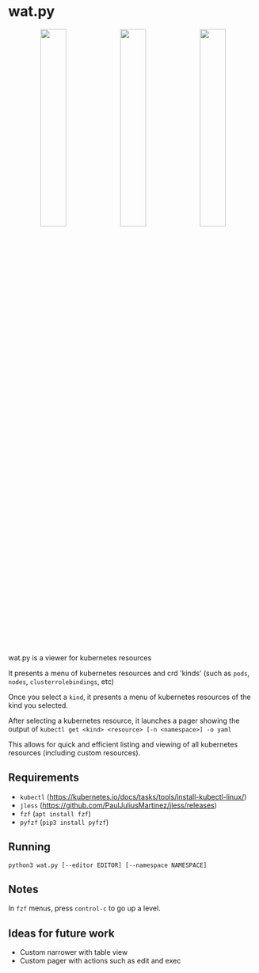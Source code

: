 # wat.py

<p align="center">
<img width="32%" src="https://i.imgur.com/paeGhbf.png"/><img width="32%" src="https://i.imgur.com/2PFLncp.png"/><img width="32%" src="https://i.imgur.com/870o5Ln.png"/>
</p>

wat.py is a viewer for kubernetes resources

It presents a menu of kubernetes resources and crd 'kinds' (such as `pods`, `nodes`, `clusterrolebindings`, etc)

Once you select a `kind`, it presents a menu of kubernetes resources of the kind you selected.

After selecting a kubernetes resource, it launches a pager showing the output of `kubectl get <kind> <resource> [-n <namespace>] -o yaml`

This allows for quick and efficient listing and viewing of all kubernetes resources (including custom resources).

## Requirements

- `kubectl` (https://kubernetes.io/docs/tasks/tools/install-kubectl-linux/)
- `jless` (https://github.com/PaulJuliusMartinez/jless/releases)
- `fzf` (`apt install fzf`)
- `pyfzf` (`pip3 install pyfzf`)

## Running

`python3 wat.py [--editor EDITOR] [--namespace NAMESPACE]`

## Notes

In `fzf` menus, press `control-c` to go up a level.

## Ideas for future work

- Custom narrower with table view
- Custom pager with actions such as edit and exec
